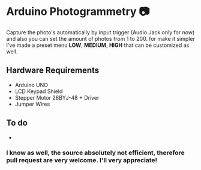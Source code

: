 # Arduino Photogrammetry 📷

Capture  the photo's automatically by input trigger (Audio Jack only for now) and also you can set the amount of photos from 1 to 200. for make it simpler I've made a preset menu **LOW**, **MEDIUM**, **HIGH** that can be customized as well.


## Hardware Requirements
- Arduino UNO
- LCD Keypad Shield
- Stepper Motor 28BYJ-48 + Driver
- Jumper Wires


## To do
 -


 ### I know as well, the source absolutely not efficient, therefore pull request are very welcome. I'll very appreciate!